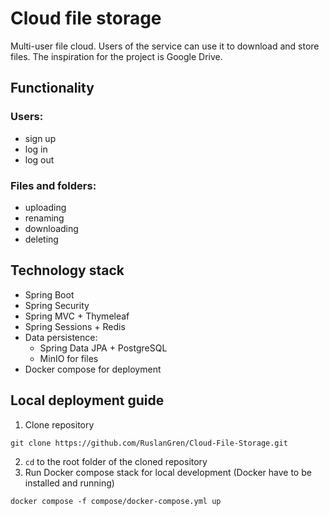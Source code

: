 # Cloud file storage
Multi-user file cloud. Users of the service can use it to download and store files. The inspiration for the project is Google Drive.

## Functionality
### Users:
- sign up
- log in
- log out

### Files and folders:
- uploading
- renaming
- downloading
- deleting

## Technology stack
- Spring Boot
- Spring Security
- Spring MVC + Thymeleaf
- Spring Sessions + Redis
- Data persistence:
  - Spring Data JPA + PostgreSQL
  - MinIO for files
- Docker compose for deployment

## Local deployment guide
1. Clone repository

```shell
git clone https://github.com/RuslanGren/Cloud-File-Storage.git
```

2. `cd` to the root folder of the cloned repository 
3. Run Docker compose stack for local development (Docker have to be installed and running)

```shell
docker compose -f compose/docker-compose.yml up
```
